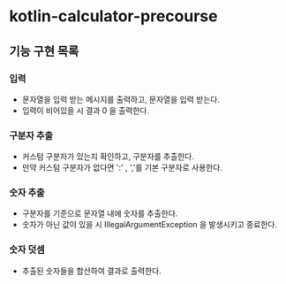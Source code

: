 # kotlin-calculator-precourse

## 기능 구현 목록
### 입력
- 문자열을 입력 받는 메시지를 출력하고, 문자열을 입력 받는다.
- 입력이 비어있을 시 결과 0 을 출력한다.
### 구분자 추출
- 커스텀 구분자가 있는지 확인하고, 구분자를 추출한다. 
- 만약 커스텀 구분자가 없다면 ':' , ','를 기본 구분자로 사용한다.

### 숫자 추출 
- 구분자를 기준으로 문자열 내에 숫자를 추출한다.
- 숫자가 아닌 값이 있을 시 IllegalArgumentException 을 발생시키고 종료한다. 

### 숫자 덧셈
- 추출된 숫자들을 합산하여 결과로 출력한다. 
